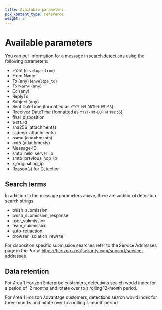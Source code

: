 ```yaml
---
title: Available parameters
pcx_content_type: reference
weight: 2
---
```


# Available parameters

You can pull information for a message in [search detections](/email-security/reporting/search/detection-search/) using the following parameters:

- From (`envelope_from`)
- From Name
- To (any) (`envelope_to`)
- To Name (any)
- Cc (any)
- ReplyTo
- Subject (any)
- Sent DateTime (formatted as `YYYY-MM-DDTHH:MM:SS`)
- Received DateTime (formatted as `YYYY-MM-DDTHH:MM:SS`)
- final_disposition
- alert_id
- sha256 (attachments)
- ssdeep (attachments)
- name (attachments)
- md5 (attachments)
- Message-ID
- smtp_helo_server_ip
- smtp_previous_hop_ip
- x_originating_ip
- Reason(s) for Detection

## Search terms

In addition to the message parameters above, there are additional detection search strings

- phish_submission
- phish_submission_response
- user_submission
- team_submission
- auto-retraction
- browser_isolation_rewrite

For disposition specific submission searches refer to the Service Addresses page in the Portal https://horizon.area1security.com/support/service-addresses

## Data retention

For Area 1 Horizon Enterprise customers, detections search would index for a period of 12 months and rotate over to a rolling 12-month period.

For Area 1 Horizon Advantage customers, detections search would index for three months and rotate over to a rolling 3-month period.
